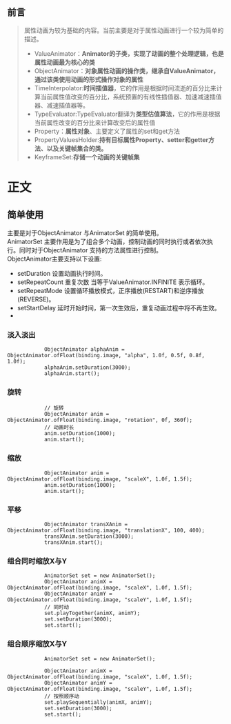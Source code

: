 ## 前言
> 属性动画为较为基础的内容。当前主要是对于属性动画进行一个较为简单的描述。
> - ValueAnimator：**Animator的子类，实现了动画的整个处理逻辑，也是属性动画最为核心的类**
> - ObjectAnimator：**对象属性动画的操作类，继承自ValueAnimator，通过该类使用动画的形式操作对象的属性**
> - TimeInterpolator:**时间插值器**，它的作用是根据时间流逝的百分比来计算当前属性值改变的百分比，系统预置的有线性插值器、加速减速插值器、减速插值器等。
> - TypeEvaluator:TypeEvaluator翻译为**类型估值算法**，它的作用是根据当前属性改变的百分比来计算改变后的属性值
> - Property：**属性对象**、主要定义了属性的set和get方法
> - PropertyValuesHolder:**持有目标属性Property、setter和getter方法、以及关键帧集合的类。**
> - KeyframeSet:**存储一个动画的关键帧集**
# 正文
## 简单使用
主要是对于ObjectAnimator 与AnimatorSet 的简单使用。<br>
AnimatorSet 主要作用是为了组合多个动画，控制动画的同时执行或者依次执行。同时对于ObjectAnimator 支持的方法属性进行控制。<br>
ObjectAnimator主要支持以下设置:
- setDuration 设置动画执行时间。
- setRepeatCount 重复次数 当等于ValueAnimator.INFINITE 表示循环。
- setRepeatMode 设置循环播放模式，正序播放(RESTART)和逆序播放(REVERSE)。
- setStartDelay 延时开始时间，第一次生效后，重复动画过程中将不再生效。
- 

###  淡入淡出
````aidl
            ObjectAnimator alphaAnim = ObjectAnimator.ofFloat(binding.image, "alpha", 1.0f, 0.5f, 0.8f, 1.0f);
            alphaAnim.setDuration(3000);
            alphaAnim.start();
````
### 旋转 
````aidl
            // 旋转
            ObjectAnimator anim = ObjectAnimator.ofFloat(binding.image, "rotation", 0f, 360f);
            // 动画时长
            anim.setDuration(1000);
            anim.start();
````
### 缩放
````aidl
            ObjectAnimator anim = ObjectAnimator.ofFloat(binding.image, "scaleX", 1.0f, 1.5f);
            anim.setDuration(1000);
            anim.start();
````
### 平移
````aidl
            ObjectAnimator transXAnim = ObjectAnimator.ofFloat(binding.image, "translationX", 100, 400);
            transXAnim.setDuration(3000);
            transXAnim.start();
````
### 组合同时缩放X与Y
````aidl
            AnimatorSet set = new AnimatorSet();
            ObjectAnimator animX = ObjectAnimator.ofFloat(binding.image, "scaleX", 1.0f, 1.5f);
            ObjectAnimator animY = ObjectAnimator.ofFloat(binding.image, "scaleY", 1.0f, 1.5f);
            // 同时动
            set.playTogether(animX, animY);
            set.setDuration(3000);
            set.start();
````
### 组合顺序缩放X与Y
````aidl
            AnimatorSet set = new AnimatorSet();

            ObjectAnimator animX = ObjectAnimator.ofFloat(binding.image, "scaleX", 1.0f, 1.5f);
            ObjectAnimator animY = ObjectAnimator.ofFloat(binding.image, "scaleY", 1.0f, 1.5f);
            // 按照顺序动
            set.playSequentially(animX, animY);
            set.setDuration(3000);
            set.start();
````



